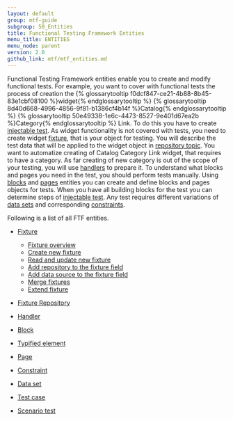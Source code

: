 ```yaml
---
layout: default
group: mtf-guide
subgroup: 50_Entities
title: Functional Testing Framework Entities
menu_title: ENTITIES
menu_node: parent
version: 2.0
github_link: mtf/mtf_entities.md
---
```

Functional Testing Framework entities enable you to create and modify functional tests. 
For example, you want to cover with functional tests the process of creation the {% glossarytooltip f0dcf847-ce21-4b88-8b45-83e1cbf08100 %}widget{% endglossarytooltip %} {% glossarytooltip 8d40d668-4996-4856-9f81-b1386cf4b14f %}Catalog{% endglossarytooltip %} {% glossarytooltip 50e49338-1e6c-4473-8527-9e401d67ea2b %}Category{% endglossarytooltip %} Link.
To do this you have to create <a href="{{ page.baseurl }}mtf/mtf_entities/mtf_testcase.html">injectable test</a>. As widget functionality is not covered with tests, you need to create widget <a href="{{ page.baseurl }}mtf/mtf_entities/mtf_fixture.html">fixture</a>, that is your object for testing. You will describe the test data that will be applied to the widget object in <a href="{{ page.baseurl }}mtf/mtf_entities/mtf_fixture-repo.html">repository topic</a>. You want to automatize creating of Catalog Category Link widget, that requires to have a category. As far creating of new category is out of the scope of your testing, you will use <a href="{{ page.baseurl }}mtf/mtf_entities/mtf_handler.html">handlers</a> to prepare it. To understand what blocks and pages you need in the test, you should perform tests manually. Using <a href="{{ page.baseurl }}mtf/mtf_entities/mtf_block.html">blocks</a> and <a href="{{ page.baseurl }}mtf/mtf_entities/mtf_page.html">pages</a> entities you can create and define blocks and pages objects for tests. When you have all building blocks for the test you can determine steps of <a href="{{ page.baseurl }}mtf/mtf_entities/mtf_testcase.html">injectable test</a>. Any test requires different variations of <a href="{{ page.baseurl }}mtf/mtf_entities/mtf_dataset.html">data sets</a> and corresponding <a href="{{ page.baseurl }}mtf/mtf_entities/mtf_constraint.html">constraints</a>. 

Following is a list of all FTF entities.

- <a href="{{ page.baseurl }}mtf/mtf_entities/mtf_fixture.html">Fixture</a>
  - <a href="{{ page.baseurl }}mtf/mtf_entities/mtf_fixture.html#mtf_fixture_overview">Fixture overview</a>
  - <a href="{{ page.baseurl }}mtf/mtf_entities/mtf_fixture.html#mtf_fixture_create">Create new fixture</a>
  - <a href="{{ page.baseurl }}mtf/mtf_entities/mtf_fixture.html#mtf_fixture_read">Read and update new fixture</a>
  - <a href="{{ page.baseurl }}mtf/mtf_entities/mtf_fixture.html#mtf_fixture_repositoy">Add repository to the fixture field</a>
  - <a href="{{ page.baseurl }}mtf/mtf_entities/mtf_fixture.html#mtf_fixture_source">Add data source to the fixture field</a>
  - <a href="{{ page.baseurl }}mtf/mtf_entities/mtf_fixture.html#mtf_fixture_merge">Merge fixtures</a>
  - <a href="{{ page.baseurl }}mtf/mtf_entities/mtf_fixture.html#mtf_fixture_extend">Extend fixture</a>
  
  
- <a href="{{ page.baseurl }}mtf/mtf_entities/mtf_fixture-repo.html">Fixture Repository</a>

- <a href="{{ page.baseurl }}mtf/mtf_entities/mtf_handler.html">Handler</a>

- <a href="{{ page.baseurl }}mtf/mtf_entities/mtf_block.html">Block</a>

- <a href="{{ page.baseurl }}mtf/mtf_entities/mtf_typified-element.html">Typified element</a>

- <a href="{{ page.baseurl }}mtf/mtf_entities/mtf_page.html">Page</a>

- <a href="{{ page.baseurl }}mtf/mtf_entities/mtf_constraint.html">Constraint</a>

- <a href="{{ page.baseurl }}mtf/mtf_entities/mtf_dataset.html">Data set</a>

- <a href="{{ page.baseurl }}mtf/mtf_entities/mtf_testcase.html">Test case</a>

- <a href="{{ page.baseurl }}mtf/mtf_entities/mtf_scenariotest.html">Scenario test</a>



